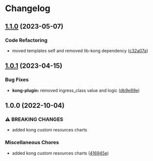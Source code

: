 # Changelog

## [1.1.0](https://github.com/ptonini/helm-charts/compare/kong-plugin-v1.0.1...kong-plugin-v1.1.0) (2023-05-07)


### Code Refactoring

* moved templates self and removed lib-kong dependency ([c32a07a](https://github.com/ptonini/helm-charts/commit/c32a07a39b28369aa5bccf28a526ae14e137669d))

## [1.0.1](https://github.com/ptonini/helm-charts/compare/kong-plugin-v1.0.0...kong-plugin-v1.0.1) (2023-04-15)


### Bug Fixes

* **kong-plugin:** removed ingress_class value and logic ([db9e89e](https://github.com/ptonini/helm-charts/commit/db9e89e1f69c7c626cb4c4705704f94f93f5a572))

## 1.0.0 (2022-10-04)


### ⚠ BREAKING CHANGES

* added kong custom resources charts

### Miscellaneous Chores

* added kong custom resources charts ([416945e](https://github.com/ptonini/helm-charts/commit/416945e9564e252b5b87f98ba78d1e59f1d04a69))
